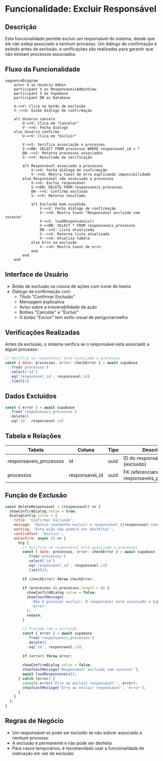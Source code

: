 # Funcionalidade: Excluir Responsável

## Descrição
Esta funcionalidade permite excluir um responsável do sistema, desde que ele não esteja associado a nenhum processo. Um diálogo de confirmação é exibido antes da exclusão, e verificações são realizadas para garantir que não existam processos associados.

## Fluxo da Funcionalidade
```mermaid
sequenceDiagram
    actor U as Usuário Admin
    participant V as ResponsaveisAdminView
    participant S as Supabase
    participant DB as Database
    
    U->>V: Clica no botão de exclusão
    V-->>U: Exibe diálogo de confirmação
    
    alt Usuário cancela
        U->>V: Clica em "Cancelar"
        V-->>U: Fecha diálogo
    else Usuário confirma
        U->>V: Clica em "Excluir"
        
        V->>S: Verifica associação a processos
        S->>DB: SELECT FROM processos WHERE responsavel_id = ?
        DB-->>S: Retorna processos associados
        S-->>V: Resultado da verificação
        
        alt Responsável associado a processos
            V->>V: Fecha diálogo de confirmação
            V-->>U: Mostra toast de erro explicando impossibilidade
        else Responsável não associado a processos
            V->>S: Exclui responsável
            S->>DB: DELETE FROM responsaveis_processos
            DB-->>S: Confirma exclusão
            S-->>V: Retorna resultado
            
            alt Exclusão bem-sucedida
                V->>V: Fecha diálogo de confirmação
                V-->>U: Mostra toast "Responsável excluído com sucesso"
                V->>S: loadResponsaveis()
                S->>DB: SELECT * FROM responsaveis_processos
                DB-->>S: Lista atualizada
                S-->>V: Retorna lista atualizada
                V-->>U: Atualiza tabela
            else Erro na exclusão
                V-->>U: Mostra toast de erro
            end
        end
    end
```

## Interface de Usuário
- Botão de exclusão na coluna de ações com ícone de lixeira
- Diálogo de confirmação com:
  - Título "Confirmar Exclusão"
  - Mensagem explicativa
  - Aviso sobre a irreversibilidade da ação
  - Botões "Cancelar" e "Excluir"
  - O botão "Excluir" tem estilo visual de perigo/vermelho

## Verificações Realizadas
Antes da exclusão, o sistema verifica se o responsável está associado a algum processo:

```javascript
// Verifica se responsável está associado a processos
const { data: processos, error: checkError } = await supabase
  .from('processos')
  .select('id')
  .eq('responsavel_id', responsavel.id)
  .limit(1)
```

## Dados Excluídos
```javascript
const { error } = await supabase
  .from('responsaveis_processos')
  .delete()
  .eq('id', responsavel.id)
```

## Tabela e Relações
| Tabela | Coluna | Tipo | Descrição |
|--------|--------|------|-----------|
| responsaveis_processos | id | uuid | ID do responsável (excluído) |
| processos | responsavel_id | uuid | FK referenciando responsaveis_processos.id |

## Função de Exclusão
```javascript
const deleteResponsavel = (responsavel) => {
  showConfirmDialog.value = true;
  dialogConfig.value = {
    title: 'Confirmar Exclusão',
    message: `Deseja realmente excluir o responsável ${responsavel.nome}?`,
    warning: 'Esta ação não poderá ser desfeita!',
    confirmText: 'Excluir',
    onConfirm: async () => {
      try {
        // Verifica se responsável está associado a processos
        const { data: processos, error: checkError } = await supabase
          .from('processos')
          .select('id')
          .eq('responsavel_id', responsavel.id)
          .limit(1);
        
        if (checkError) throw checkError;
        
        if (processos && processos.length > 0) {
          showConfirmDialog.value = false;
          showToastMessage(
            `Não é possível excluir. O responsável está associado a ${processos.length} processo(s).`,
            'error'
          );
          return;
        }
        
        // Procede com a exclusão
        const { error } = await supabase
          .from('responsaveis_processos')
          .delete()
          .eq('id', responsavel.id);
        
        if (error) throw error;
        
        showConfirmDialog.value = false;
        showToastMessage('Responsável excluído com sucesso!');
        await loadResponsaveis();
      } catch (error) {
        console.error('Erro ao excluir responsável:', error);
        showToastMessage('Erro ao excluir responsável', 'error');
      }
    }
  };
}
```

## Regras de Negócio
- Um responsável só pode ser excluído se não estiver associado a nenhum processo
- A exclusão é permanente e não pode ser desfeita
- Para casos temporários, é recomendado usar a funcionalidade de inativação em vez de exclusão
